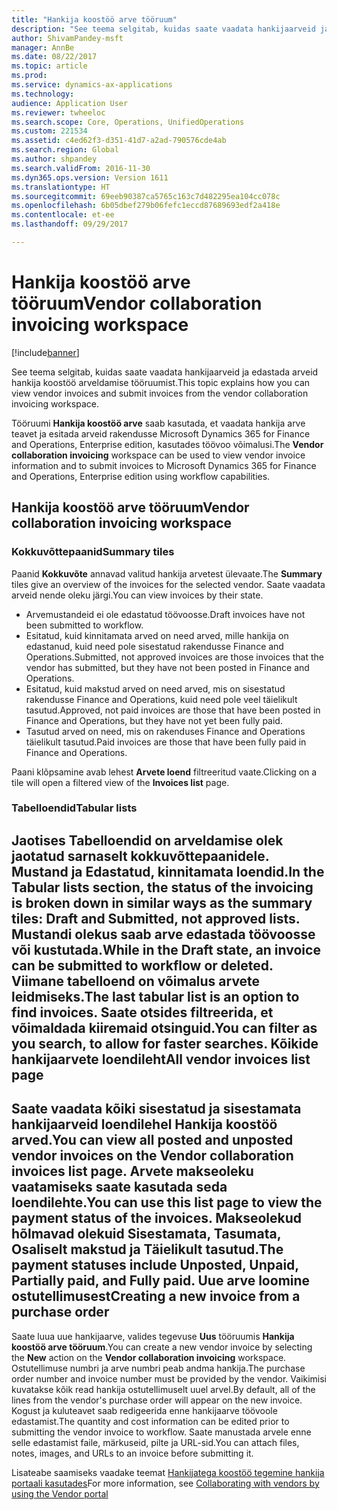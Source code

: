 ```yaml
---
title: "Hankija koostöö arve tööruum"
description: "See teema selgitab, kuidas saate vaadata hankijaarveid ja edastada arveid hankija koostöö arveldamise tööruumist."
author: ShivamPandey-msft
manager: AnnBe
ms.date: 08/22/2017
ms.topic: article
ms.prod: 
ms.service: dynamics-ax-applications
ms.technology: 
audience: Application User
ms.reviewer: twheeloc
ms.search.scope: Core, Operations, UnifiedOperations
ms.custom: 221534
ms.assetid: c4ed62f3-d351-41d7-a2ad-790576cde4ab
ms.search.region: Global
ms.author: shpandey
ms.search.validFrom: 2016-11-30
ms.dyn365.ops.version: Version 1611
ms.translationtype: HT
ms.sourcegitcommit: 69eeb90387ca5765c163c7d482295ea104cc078c
ms.openlocfilehash: 6b05dbef279b06fefc1eccd87689693edf2a418e
ms.contentlocale: et-ee
ms.lasthandoff: 09/29/2017

---
```


# <a name="vendor-collaboration-invoicing-workspace"></a><span data-ttu-id="f50c2-103">Hankija koostöö arve tööruum</span><span class="sxs-lookup"><span data-stu-id="f50c2-103">Vendor collaboration invoicing workspace</span></span>

[!include[banner](../includes/banner.md)]


<span data-ttu-id="f50c2-104">See teema selgitab, kuidas saate vaadata hankijaarveid ja edastada arveid hankija koostöö arveldamise tööruumist.</span><span class="sxs-lookup"><span data-stu-id="f50c2-104">This topic explains how you can view vendor invoices and submit invoices from the vendor collaboration invoicing workspace.</span></span>

<span data-ttu-id="f50c2-105">Tööruumi **Hankija koostöö arve** saab kasutada, et vaadata hankija arve teavet ja esitada arveid rakendusse Microsoft Dynamics 365 for Finance and Operations, Enterprise edition, kasutades töövoo võimalusi.</span><span class="sxs-lookup"><span data-stu-id="f50c2-105">The **Vendor collaboration invoicing** workspace can be used to view vendor invoice information and to submit invoices to Microsoft Dynamics 365 for Finance and Operations, Enterprise edition using workflow capabilities.</span></span>


<a name="vendor-collaboration-invoicing-workspace"></a><span data-ttu-id="f50c2-106">Hankija koostöö arve tööruum</span><span class="sxs-lookup"><span data-stu-id="f50c2-106">Vendor collaboration invoicing workspace</span></span>
----------------------------------------

### <a name="summary-tiles"></a><span data-ttu-id="f50c2-107">Kokkuvõttepaanid</span><span class="sxs-lookup"><span data-stu-id="f50c2-107">Summary tiles</span></span>

<span data-ttu-id="f50c2-108">Paanid **Kokkuvõte** annavad valitud hankija arvetest ülevaate.</span><span class="sxs-lookup"><span data-stu-id="f50c2-108">The **Summary** tiles give an overview of the invoices for the selected vendor.</span></span> <span data-ttu-id="f50c2-109">Saate vaadata arveid nende oleku järgi.</span><span class="sxs-lookup"><span data-stu-id="f50c2-109">You can view invoices by their state.</span></span>
-   <span data-ttu-id="f50c2-110">Arvemustandeid ei ole edastatud töövoosse.</span><span class="sxs-lookup"><span data-stu-id="f50c2-110">Draft invoices have not been submitted to workflow.</span></span>
-   <span data-ttu-id="f50c2-111">Esitatud, kuid kinnitamata arved on need arved, mille hankija on edastanud, kuid need pole sisestatud rakendusse Finance and Operations.</span><span class="sxs-lookup"><span data-stu-id="f50c2-111">Submitted, not approved invoices are those invoices that the vendor has submitted, but they have not been posted in Finance and Operations.</span></span>
-   <span data-ttu-id="f50c2-112">Esitatud, kuid makstud arved on need arved, mis on sisestatud rakendusse Finance and Operations, kuid need pole veel täielikult tasutud.</span><span class="sxs-lookup"><span data-stu-id="f50c2-112">Approved, not paid invoices are those that have been posted in Finance and Operations, but they have not yet been fully paid.</span></span>
-   <span data-ttu-id="f50c2-113">Tasutud arved on need, mis on rakenduses Finance and Operations täielikult tasutud.</span><span class="sxs-lookup"><span data-stu-id="f50c2-113">Paid invoices are those that have been fully paid in Finance and Operations.</span></span>

<span data-ttu-id="f50c2-114">Paani klõpsamine avab lehest **Arvete loend** filtreeritud vaate.</span><span class="sxs-lookup"><span data-stu-id="f50c2-114">Clicking on a tile will open a filtered view of the **Invoices list** page.</span></span>
### <a name="tabular-lists"></a><span data-ttu-id="f50c2-115">Tabelloendid</span><span class="sxs-lookup"><span data-stu-id="f50c2-115">Tabular lists</span></span>

<span data-ttu-id="f50c2-116">Jaotises **Tabelloendid** on arveldamise olek jaotatud sarnaselt kokkuvõttepaanidele. Mustand ja Edastatud, kinnitamata loendid.</span><span class="sxs-lookup"><span data-stu-id="f50c2-116">In the **Tabular lists** section, the status of the invoicing is broken down in similar ways as the summary tiles: Draft and Submitted, not approved lists.</span></span> <span data-ttu-id="f50c2-117">Mustandi olekus saab arve edastada töövoosse või kustutada.</span><span class="sxs-lookup"><span data-stu-id="f50c2-117">While in the Draft state, an invoice can be submitted to workflow or deleted.</span></span> <span data-ttu-id="f50c2-118">Viimane tabelloend on võimalus arvete leidmiseks.</span><span class="sxs-lookup"><span data-stu-id="f50c2-118">The last tabular list is an option to find invoices.</span></span> <span data-ttu-id="f50c2-119">Saate otsides filtreerida, et võimaldada kiiremaid otsinguid.</span><span class="sxs-lookup"><span data-stu-id="f50c2-119">You can filter as you search, to allow for faster searches.</span></span>
<span data-ttu-id="f50c2-120">Kõikide hankijaarvete loendileht</span><span class="sxs-lookup"><span data-stu-id="f50c2-120">All vendor invoices list page</span></span>
-----------------------------

<span data-ttu-id="f50c2-121">Saate vaadata kõiki sisestatud ja sisestamata hankijaarveid loendilehel **Hankija koostöö arved**.</span><span class="sxs-lookup"><span data-stu-id="f50c2-121">You can view all posted and unposted vendor invoices on the **Vendor collaboration invoices** list page.</span></span> <span data-ttu-id="f50c2-122">Arvete makseoleku vaatamiseks saate kasutada seda loendilehte.</span><span class="sxs-lookup"><span data-stu-id="f50c2-122">You can use this list page to view the payment status of the invoices.</span></span> <span data-ttu-id="f50c2-123">Makseolekud hõlmavad olekuid Sisestamata, Tasumata, Osaliselt makstud ja Täielikult tasutud.</span><span class="sxs-lookup"><span data-stu-id="f50c2-123">The payment statuses include Unposted, Unpaid, Partially paid, and Fully paid.</span></span>
<span data-ttu-id="f50c2-124">Uue arve loomine ostutellimusest</span><span class="sxs-lookup"><span data-stu-id="f50c2-124">Creating a new invoice from a purchase order</span></span>
--------------------------------------------

<span data-ttu-id="f50c2-125">Saate luua uue hankijaarve, valides tegevuse **Uus** tööruumis **Hankija koostöö arve tööruum**.</span><span class="sxs-lookup"><span data-stu-id="f50c2-125">You can create a new vendor invoice by selecting the **New** action on the **Vendor collaboration invoicing** workspace.</span></span> <span data-ttu-id="f50c2-126">Ostutellimuse numbri ja arve numbri peab andma hankija.</span><span class="sxs-lookup"><span data-stu-id="f50c2-126">The purchase order number and invoice number must be provided by the vendor.</span></span> <span data-ttu-id="f50c2-127">Vaikimisi kuvatakse kõik read hankija ostutellimuselt uuel arvel.</span><span class="sxs-lookup"><span data-stu-id="f50c2-127">By default, all of the lines from the vendor's purchase order will appear on the new invoice.</span></span> <span data-ttu-id="f50c2-128">Kogust ja kuluteavet saab redigeerida enne hankijaarve töövoole edastamist.</span><span class="sxs-lookup"><span data-stu-id="f50c2-128">The quantity and cost information can be edited prior to submitting the vendor invoice to workflow.</span></span> <span data-ttu-id="f50c2-129">Saate manustada arvele enne selle edastamist faile, märkuseid, pilte ja URL-sid.</span><span class="sxs-lookup"><span data-stu-id="f50c2-129">You can attach files, notes, images, and URLs to an invoice before submitting it.</span></span>



<span data-ttu-id="f50c2-130">Lisateabe saamiseks vaadake teemat [Hankijatega koostöö tegemine hankija portaali kasutades](../../supply-chain/procurement/collaborate-vendors-vendor-portal.md)</span><span class="sxs-lookup"><span data-stu-id="f50c2-130">For more information, see [Collaborating with vendors by using the Vendor portal](../../supply-chain/procurement/collaborate-vendors-vendor-portal.md)</span></span>




